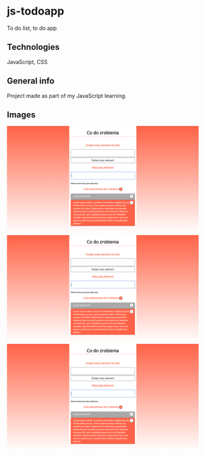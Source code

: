 # js-todoapp
To do list, to do app 

## Technologies
JavaScript,
CSS

## General info
Project made as part of my JavaScript learning.

## Images
![Full](./img/1.png)
![Search](./img/1.png)
![Done activity](./img/1.png)


